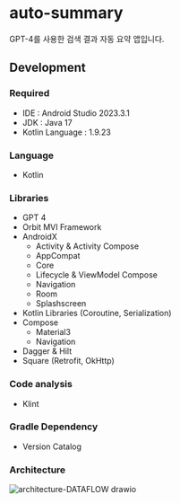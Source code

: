 ﻿# auto-summary
GPT-4를 사용한 검색 결과 자동 요약 앱입니다.

## Development
### Required
- IDE : Android Studio 2023.3.1
- JDK : Java 17
- Kotlin Language : 1.9.23

### Language
- Kotlin
### Libraries
- GPT 4
- Orbit MVI Framework
- AndroidX
  - Activity & Activity Compose
  - AppCompat
  - Core
  - Lifecycle & ViewModel Compose
  - Navigation
  - Room
  - Splashscreen
- Kotlin Libraries (Coroutine, Serialization)
- Compose
  - Material3
  - Navigation
- Dagger & Hilt
- Square (Retrofit, OkHttp)

### Code analysis
- Klint
  
### Gradle Dependency
- Version Catalog

### Architecture
![architecture-DATAFLOW drawio](https://github.com/f-lab-edu/sunflower-sksowk156/assets/110645858/a2a46739-f319-46a4-86b5-205dc9532f26)




